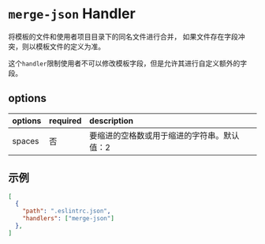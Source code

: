 # `merge-json` Handler

将模板的文件和使用者项目目录下的同名文件进行合并， 如果文件存在字段冲突，则以模板文件的定义为准。

这个`handler`限制使用者不可以修改模板字段，但是允许其进行自定义额外的字段。

## options

 options           | required | description
:------------------|:---------|:------------------------------------------------
 spaces            | 否       | 要缩进的空格数或用于缩进的字符串。默认值：2

## 示例

```json
[
  {
    "path": ".eslintrc.json",
    "handlers": ["merge-json"]
  },
]
```
